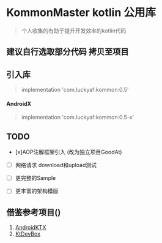 # KommonMaster kotlin 公用库 

> 个人收集的有助于提升开发效率的kotlin代码

## 建议自行选取部分代码 拷贝至项目

## 引入库 
> implementation 'com.luckyaf:kommon:0.5'

#### AndroidX
> implementation 'com.luckyaf:kommon:0.5-x'    

## TODO
- [x]AOP注解框架引入 (改为独立项目GoodAt)
- [ ] 网络请求 download和upload测试
- [ ] 更完整的Sample
- [ ] 更丰富的架构模版


## 借鉴参考项目()

1. [AndroidKTX](https://github.com/li-xiaojun/AndroidKTX)
2. [KtDevBox](https://github.com/CysionLiu/KtDevBox)